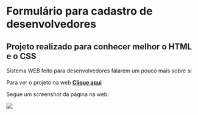  <h1>Formulário para cadastro de desenvolvedores </h1>
 <h2> Projeto realizado para conhecer melhor o HTML e o CSS </h2>
 <div>
 <p>Sistema WEB feito para desenvolvedores falarem um pouco mais sobre si </p>
 <p>Para ver o projeto na web <strong><a href="https://cadastro-desenvolvedor.vercel.app">Clique aqui</a> </strong></p>
 </div>
 <p>Segue um screenshot da página na web: </p>
<img src = "https://user-images.githubusercontent.com/66326378/122610741-85790d80-d056-11eb-994d-6a0bfba130f0.jpg"/>
